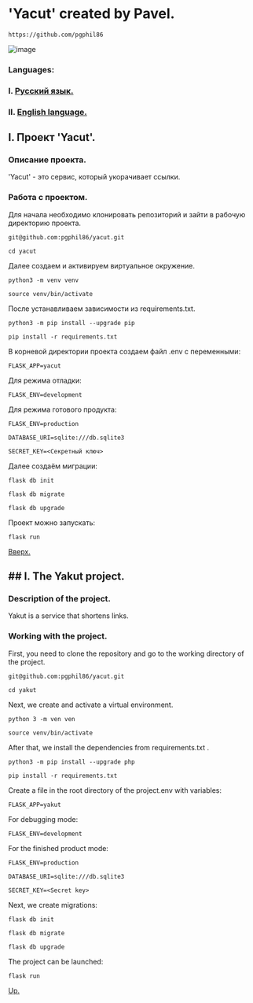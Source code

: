 # 'Yacut' created by Pavel.
```
https://github.com/pgphil86
```
![image](https://img.shields.io/badge/Python-FFD43B?style=for-the-badge&logo=python&logoColor=blue)
### Languages:
### I. [Русский язык.]()
### II. [English language.]()
## I. Проект 'Yacut'.

### Описание проекта.
'Yacut' - это сервис, который укорачивает ссылки. 
### Работа с проектом.
Для начала необходимо клонировать репозиторий и зайти в рабочую директорию проекта.
```
git@github.com:pgphil86/yacut.git
```
```
cd yacut
```
Далее создаем и активируем виртуальное окружение.
```
python3 -m venv venv
```
```
source venv/bin/activate
```
После устанавливаем зависимости из requirements.txt.
```
python3 -m pip install --upgrade pip
```
```
pip install -r requirements.txt
```
В корневой директории проекта создаем файл .env с переменными:
```
FLASK_APP=yacut
```
Для режима отладки:
```
FLASK_ENV=development
```
Для режима готового продукта:
```
FLASK_ENV=production
```
```
DATABASE_URI=sqlite:///db.sqlite3
```
```
SECRET_KEY=<Секретный ключ>
```
Далее создаём миграции:
```
flask db init
```
```
flask db migrate
```
```
flask db upgrade
```
Проект можно запускать:
```
flask run
```
[Вверх.]()

## ## I. The Yakut project.

### Description of the project.
Yakut is a service that shortens links. 
### Working with the project.
First, you need to clone the repository and go to the working directory of the project.
```
git@github.com:pgphil86/yacut.git
```
```
cd yakut
```
Next, we create and activate a virtual environment.
```
python 3 -m ven ven
```
```
source venv/bin/activate
```
After that, we install the dependencies from requirements.txt .
```
python3 -m pip install --upgrade php
```
```
pip install -r requirements.txt
```
Create a file in the root directory of the project.env with variables:
```
FLASK_APP=yakut
```
For debugging mode:
```
FLASK_ENV=development
```
For the finished product mode:
```
FLASK_ENV=production
```
```
DATABASE_URI=sqlite:///db.sqlite3
```
```
SECRET_KEY=<Secret key>
```
Next, we create migrations:
```
flask db init
```
```
flask db migrate
```
```
flask db upgrade
```
The project can be launched:
```
flask run
```
[Up.]()
